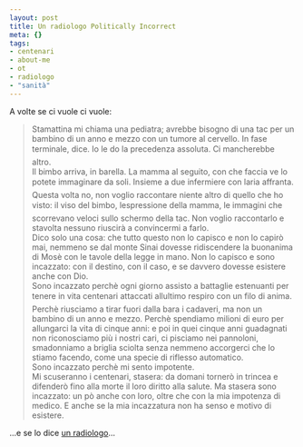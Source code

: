 ```yaml
--- 
layout: post
title: Un radiologo Politically Incorrect
meta: {}
tags: 
- centenari
- about-me
- ot
- radiologo
- "sanità"
---
```

A volte se ci vuole ci vuole:  
  
> Stamattina mi chiama una pediatra; avrebbe bisogno di una tac per un bambino di un anno e mezzo con un tumore al cervello. In fase terminale, dice. Io le do la precedenza assoluta. Ci mancherebbe altro.  
> Il bimbo arriva, in barella. La mamma al seguito, con che faccia ve lo potete immaginare da soli. Insieme a due infermiere con laria affranta.  
> Questa volta no, non voglio raccontare niente altro di quello che ho visto: il viso del bimbo, lespressione della mamma, le immagini che scorrevano veloci sullo schermo della tac. Non voglio raccontarlo e stavolta nessuno riuscirà a convincermi a farlo.  
> Dico solo una cosa: che tutto questo non lo capisco e non lo capirò mai, nemmeno se dal monte Sinai dovesse ridiscendere la buonanima di Mosè con le tavole della legge in mano. Non lo capisco e sono incazzato: con il destino, con il caso, e se davvero dovesse esistere anche con Dio.  
> Sono incazzato perchè ogni giorno assisto a battaglie estenuanti per tenere in vita centenari attaccati allultimo respiro con un filo di anima. Perchè riusciamo a tirar fuori dalla bara i cadaveri, ma non un bambino di un anno e mezzo. Perchè spendiamo milioni di euro per allungarci la vita di cinque anni: e poi in quei cinque anni guadagnati non riconosciamo più i nostri cari, ci pisciamo nei pannoloni, smadonniamo a briglia sciolta senza nemmeno accorgerci che lo stiamo facendo, come una specie di riflesso automatico.  
> Sono incazzato perchè mi sento impotente.  
> Mi scuseranno i centenari, stasera: da domani tornerò in trincea e difenderò fino alla morte il loro diritto alla salute. Ma stasera sono incazzato: un pò anche con loro, oltre che con la mia impotenza di medico. E anche se la mia incazzatura non ha senso e motivo di esistere.  
  
...e se lo dice [un radiologo][1]...  
  
[1]: http://www.unradiologo.net/?p=1005 
